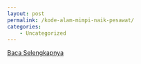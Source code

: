 ```yaml
---
layout: post
permalink: /kode-alam-mimpi-naik-pesawat/
categories:
    - Uncategorized
---
```


[Baca Selengkapnya](/09)